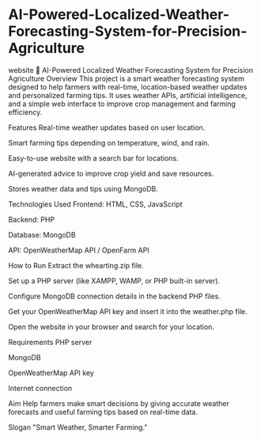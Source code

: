 # AI-Powered-Localized-Weather-Forecasting-System-for-Precision-Agriculture
website
🌾 AI-Powered Localized Weather Forecasting System for Precision Agriculture
Overview
This project is a smart weather forecasting system designed to help farmers with real-time, location-based weather updates and personalized farming tips. It uses weather APIs, artificial intelligence, and a simple web interface to improve crop management and farming efficiency.

Features
Real-time weather updates based on user location.

Smart farming tips depending on temperature, wind, and rain.

Easy-to-use website with a search bar for locations.

AI-generated advice to improve crop yield and save resources.

Stores weather data and tips using MongoDB.

Technologies Used
Frontend: HTML, CSS, JavaScript

Backend: PHP

Database: MongoDB

API: OpenWeatherMap API / OpenFarm API

How to Run
Extract the whearting.zip file.

Set up a PHP server (like XAMPP, WAMP, or PHP built-in server).

Configure MongoDB connection details in the backend PHP files.

Get your OpenWeatherMap API key and insert it into the weather.php file.

Open the website in your browser and search for your location.

Requirements
PHP server

MongoDB

OpenWeatherMap API key

Internet connection

Aim
Help farmers make smart decisions by giving accurate weather forecasts and useful farming tips based on real-time data.

Slogan
"Smart Weather, Smarter Farming."

